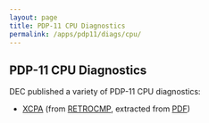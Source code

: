 ```yaml
---
layout: page
title: PDP-11 CPU Diagnostics
permalink: /apps/pdp11/diags/cpu/
---
```


PDP-11 CPU Diagnostics
----------------------

DEC published a variety of PDP-11 CPU diagnostics:

* [XCPA](XCPA.mac) (from [RETROCMP](http://www.retrocmp.com/images/stories/joerg/pdp11_diagnostic_database/resourcefiles/set0/AC-E664G-MC_CXCPAG_Processor_Test_Sep78.mac), extracted from [PDF](http://bitsavers.org/pdf/dec/pdp11/xxdp/x11_listings/AC-E664G-MC_CXCPAG0-Processor-test_Sep78.pdf))

